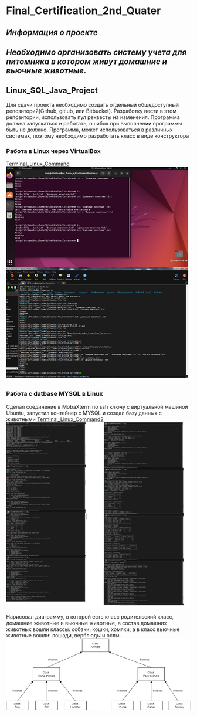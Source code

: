 # **Final_Certification_2nd_Quater**

## *Информация о проекте* 
## *Необходимо организовать систему учета для питомника в котором*  *живут домашние и вьючные животные.*

## Linux_SQL_Java_Project

Для сдачи проекта необходимо создать отдельный общедоступный
репозиторий(Github, gitlub, или Bitbucket). Разработку вести в этом
репозитории, использовать пул реквесты на изменения. Программа должна запускаться и работать, ошибок при выполнении программы быть не должно. Программа, может использоваться в различных системах, поэтому необходимо разработать класс в виде конструктора

### Работа в Linux через VirtualBox
[Terminal_Linux_Command](Linux_Terminal.txt)
![Terminal_Linux](Linux.jpg)

### Работа с datbase MYSQL в Linux
Сделал соединение в MobaXterm по ssh ключу c виртуальной машиной Ubuntu, запустил контейнер с MYSQL и создал базу данных с животными
[Terminal_Linux_Command2](MYSQL_DB.txt)
![Terminal_Linux](Linux_SQL.jpg)

Нарисовал диаграмму, в которой есть класс родительский класс, домашние животные и вьючные животные, в состав домашних животных вошли классы: собаки, кошки, хомяки, а в класс вьючные животные
вошли: лошади, верблюды и ослы.
![Diagramma](attestation.png)